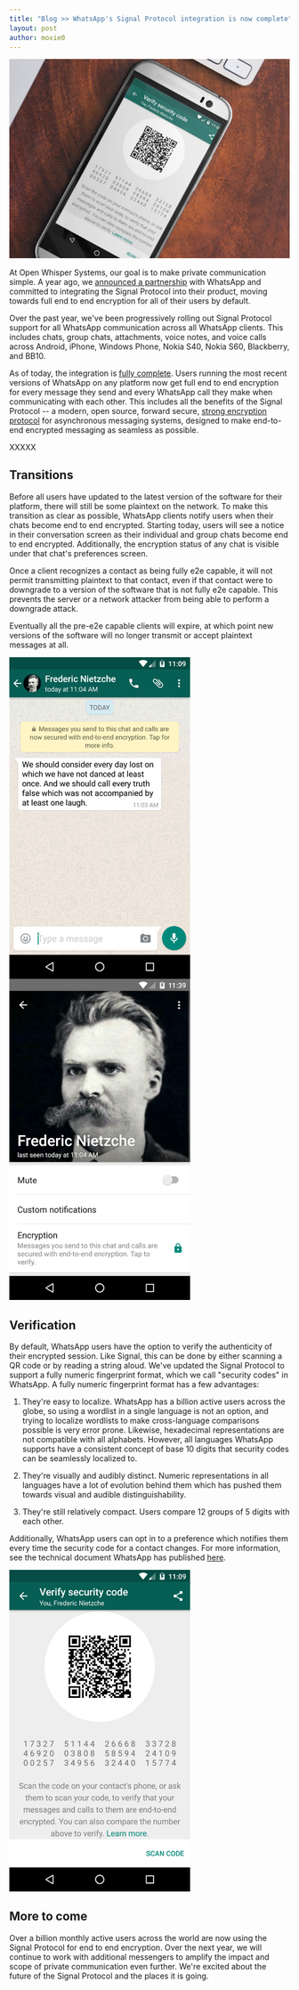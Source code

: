 ```yaml
---
title: "Blog >> WhatsApp's Signal Protocol integration is now complete"
layout: post
author: moxie0
---
```


<img src="/blog/images/whatsappcomplete2.png" alt="WhatsApp Verification Screen"/>

At Open Whisper Systems, our goal is to make private communication simple.  A year ago, we [announced
a partnership](https://whispersystems.org/blog/whatsapp/) with WhatsApp and committed to
integrating the Signal Protocol into their product, moving towards full end to end encryption for all of their users by default.

Over the past year, we've been progressively rolling out Signal Protocol support for all WhatsApp
communication across all WhatsApp clients.  This includes chats, group chats, attachments,
voice notes, and voice calls across Android, iPhone, Windows Phone, Nokia S40, Nokia S60, Blackberry, and BB10.

As of today, the integration is [fully complete](https://www.whatsapp.com/security). Users running the most
recent versions of WhatsApp on any platform now get full end to end encryption for every message they send
and every WhatsApp call they make when communicating with each other.  This includes all the benefits of the
Signal Protocol -- a modern, open source, forward secure,
[strong encryption protocol](https://whispersystems.org/blog/advanced-ratcheting/) for asynchronous messaging
systems, designed to make end-to-end encrypted messaging as seamless as possible.

XXXXX

## Transitions

Before all users have updated to the latest version of the software for their platform, there will still be some
plaintext on the network.  To make this transition as clear as possible, WhatsApp
clients notify users when their chats become end to end encrypted.  Starting today, users will see a notice in their
conversation screen as their individual and group chats become end to end encrypted.  Additionally, the encryption
status of any chat is visible under that chat's preferences screen.

Once a client recognizes a contact as being fully e2e capable, it will not permit transmitting plaintext to that
contact, even if that contact were to downgrade to a version of the software that is not fully e2e capable.  This prevents
the server or a network attacker from being able to perform a downgrade attack.

Eventually all the pre-e2e capable clients will expire, at which point new versions of the software will no longer transmit
or accept plaintext messages at all.

<img src="/blog/images/whatsapp-e2e-notice.png" width="325px" style="float:left;"/>
<img src="/blog/images/whatsapp-e2e-profile.png" width="325px"/>

## Verification

By default, WhatsApp users have the option to verify the authenticity of their encrypted session.  Like Signal, this can be
done by either scanning a QR code or by reading a string aloud.  We've updated the Signal Protocol to support
a fully numeric fingerprint format, which we call "security codes" in WhatsApp.  A fully numeric fingerprint
format has a few advantages:

1. They're easy to localize.  WhatsApp has a billion active users across the globe, so using a wordlist in a
   single language is not an option, and trying to localize wordlists to make cross-language comparisons possible
   is very error prone.  Likewise, hexadecimal representations are not compatible with all alphabets.  However,
   all languages WhatsApp supports have a consistent concept of base 10 digits that security codes can be
   seamlessly localized to.

1. They're visually and audibly distinct.  Numeric representations in all languages have a lot of evolution
   behind them which has pushed them towards visual and audible distinguishability.

1. They're still relatively compact.  Users compare 12 groups of 5 digits with each other.

Additionally, WhatsApp users can opt in to a preference which notifies them every time the security code for
a contact changes. For more information, see the technical document WhatsApp has published [here](https://www.whatsapp.com/security/WhatsApp-Security-Whitepaper.pdf).

<img src="/blog/images/whatsapp-e2e-verify.png" width="325px"/>

## More to come

Over a billion monthly active users across the world are now using the Signal Protocol for end
to end encryption.  Over the next year, we will continue to work with additional messengers
to amplify the impact and scope of private communication even further.  We're excited about the future
of the Signal Protocol and the places it is going.